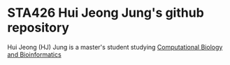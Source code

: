 # STA426 Hui Jeong Jung's github repository 

Hui Jeong (HJ) Jung is a master's student studying [Computational Biology and Bioinformatics](https://cbb.ethz.ch)

